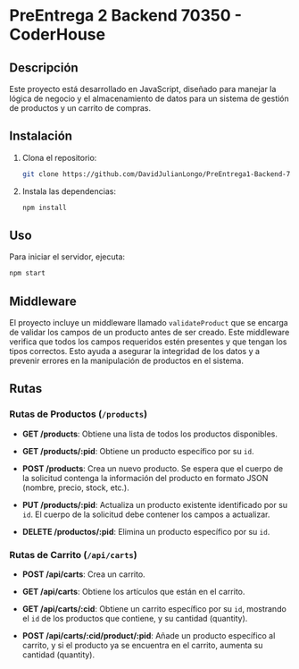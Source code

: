 
# PreEntrega 2 Backend 70350 - CoderHouse

## Descripción

Este proyecto está desarrollado en JavaScript, diseñado para manejar la lógica de negocio y el almacenamiento de datos para un sistema de gestión de productos y un carrito de compras.

## Instalación

1. Clona el repositorio:
   ```bash
   git clone https://github.com/DavidJulianLongo/PreEntrega1-Backend-70350.git
   ```

2. Instala las dependencias:
   ```bash
   npm install
   ```

## Uso

Para iniciar el servidor, ejecuta:
```bash
npm start
```

## Middleware

El proyecto incluye un middleware llamado `validateProduct` que se encarga de validar los campos de un producto antes de ser creado. Este middleware verifica que todos los campos requeridos estén presentes y que tengan los tipos correctos. Esto ayuda a asegurar la integridad de los datos y a prevenir errores en la manipulación de productos en el sistema.

## Rutas

### Rutas de Productos (`/products`)

- **GET /products**: Obtiene una lista de todos los productos disponibles.
  
- **GET /products/:pid**: Obtiene un producto específico por su `id`.

- **POST /products**: Crea un nuevo producto. Se espera que el cuerpo de la solicitud contenga la información del producto en formato JSON (nombre, precio, stock, etc.).

- **PUT /products/:pid**: Actualiza un producto existente identificado por su `id`. El cuerpo de la solicitud debe contener los campos a actualizar.

- **DELETE /productos/:pid**: Elimina un producto específico por su `id`.


### Rutas de Carrito (`/api/carts`)

- **POST /api/carts**: Crea un carrito.

- **GET /api/carts**: Obtiene los artículos que están en el carrito.

- **GET /api/carts/:cid**: Obtiene un carrito específico por su `id`, mostrando el `id` de los productos que contiene, y su cantidad (quantity).

- **POST /api/carts/:cid/product/:pid**: Añade un producto específico al carrito, y si el producto ya se encuentra en el carrito, aumenta su cantidad (quantity).



